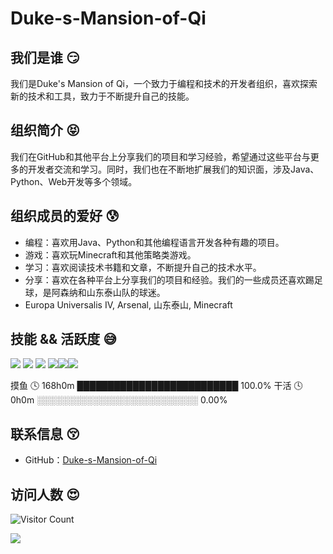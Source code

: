 # Duke-s-Mansion-of-Qi

## 我们是谁  :smirk:

我们是Duke's Mansion of Qi，一个致力于编程和技术的开发者组织，喜欢探索新的技术和工具，致力于不断提升自己的技能。

## 组织简介  :stuck_out_tongue_closed_eyes:

我们在GitHub和其他平台上分享我们的项目和学习经验，希望通过这些平台与更多的开发者交流和学习。同时，我们也在不断地扩展我们的知识面，涉及Java、Python、Web开发等多个领域。

## 组织成员的爱好  :cold_sweat:

- 编程：喜欢用Java、Python和其他编程语言开发各种有趣的项目。
- 游戏：喜欢玩Minecraft和其他策略类游戏。
- 学习：喜欢阅读技术书籍和文章，不断提升自己的技术水平。
- 分享：喜欢在各种平台上分享我们的项目和经验。我们的一些成员还喜欢踢足球，是阿森纳和山东泰山队的球迷。
- Europa Universalis IV, Arsenal, 山东泰山, Minecraft

## 技能 && 活跃度  :sweat_smile:

[](https://git.io/streak-stats)

<span > <img src="https://img.shields.io/badge/-HTML5-E34F26?style=flat-square&logo=html5&logoColor=white" /> <img src="https://img.shields.io/badge/-CSS3-1572B6?style=flat-square&logo=css3" /> <img src="https://img.shields.io/badge/-JavaScript-oringe?style=flat-square&logo=javascript" /> </span> <img src="https://img.shields.io/badge/-Java-007396?style=flat-square&logo=java&logoColor=white" /><img src="https://img.shields.io/badge/-Vercel-000000?style=flat-square&logo=vercel&logoColor=white" /><img src="https://img.shields.io/badge/-MySQL-4479A1?style=flat-square&logo=mysql&logoColor=white" />

摸鱼 🕓 168h0m ██████████████████████████ 100.0%
干活 🕓 0h0m ░░░░░░░░░░░░░░░░░░░░░░░░░░ 0.00%

## 联系信息  :kissing_closed_eyes:

- GitHub：[Duke-s-Mansion-of-Qi](https://github.com/Duke-s-Mansion-of-Qi) 

## 访问人数  :heart_eyes:

![Visitor Count](https://profile-counter.glitch.me/{Duke-s-Mansion-of-Qi}/count.svg)

![](https://imgbed.mengnankk.asia/202407091738653.jpg)